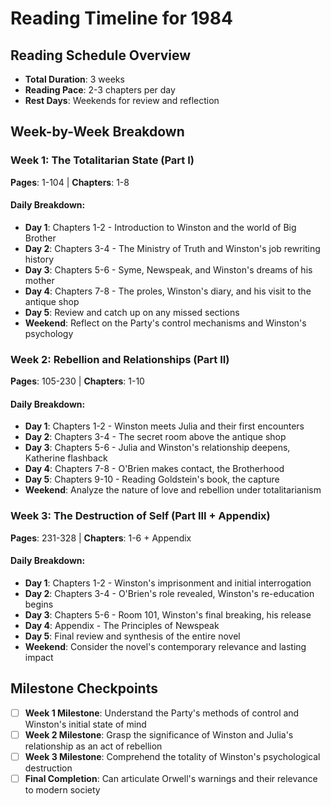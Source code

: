 # Reading Timeline for 1984

## Reading Schedule Overview
- **Total Duration**: 3 weeks
- **Reading Pace**: 2-3 chapters per day
- **Rest Days**: Weekends for review and reflection

## Week-by-Week Breakdown

### Week 1: The Totalitarian State (Part I)
**Pages**: 1-104 | **Chapters**: 1-8

#### Daily Breakdown:
- **Day 1**: Chapters 1-2 - Introduction to Winston and the world of Big Brother
- **Day 2**: Chapters 3-4 - The Ministry of Truth and Winston's job rewriting history  
- **Day 3**: Chapters 5-6 - Syme, Newspeak, and Winston's dreams of his mother
- **Day 4**: Chapters 7-8 - The proles, Winston's diary, and his visit to the antique shop
- **Day 5**: Review and catch up on any missed sections
- **Weekend**: Reflect on the Party's control mechanisms and Winston's psychology

### Week 2: Rebellion and Relationships (Part II)  
**Pages**: 105-230 | **Chapters**: 1-10

#### Daily Breakdown:
- **Day 1**: Chapters 1-2 - Winston meets Julia and their first encounters
- **Day 2**: Chapters 3-4 - The secret room above the antique shop
- **Day 3**: Chapters 5-6 - Julia and Winston's relationship deepens, Katherine flashback
- **Day 4**: Chapters 7-8 - O'Brien makes contact, the Brotherhood
- **Day 5**: Chapters 9-10 - Reading Goldstein's book, the capture
- **Weekend**: Analyze the nature of love and rebellion under totalitarianism

### Week 3: The Destruction of Self (Part III + Appendix)
**Pages**: 231-328 | **Chapters**: 1-6 + Appendix

#### Daily Breakdown:
- **Day 1**: Chapters 1-2 - Winston's imprisonment and initial interrogation
- **Day 2**: Chapters 3-4 - O'Brien's role revealed, Winston's re-education begins
- **Day 3**: Chapters 5-6 - Room 101, Winston's final breaking, his release
- **Day 4**: Appendix - The Principles of Newspeak
- **Day 5**: Final review and synthesis of the entire novel
- **Weekend**: Consider the novel's contemporary relevance and lasting impact

## Milestone Checkpoints
- [ ] **Week 1 Milestone**: Understand the Party's methods of control and Winston's initial state of mind
- [ ] **Week 2 Milestone**: Grasp the significance of Winston and Julia's relationship as an act of rebellion  
- [ ] **Week 3 Milestone**: Comprehend the totality of Winston's psychological destruction
- [ ] **Final Completion**: Can articulate Orwell's warnings and their relevance to modern society